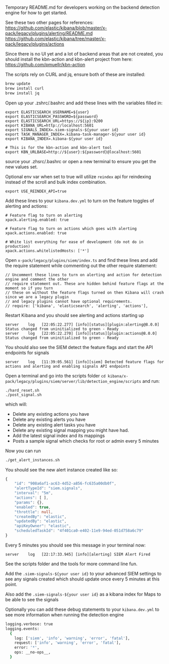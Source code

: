 Temporary README.md for developers working on the backend detection engine
for how to get started.

See these two other pages for references:
https://github.com/elastic/kibana/blob/master/x-pack/legacy/plugins/alerting/README.md
https://github.com/elastic/kibana/tree/master/x-pack/legacy/plugins/actions

Since there is no UI yet and a lot of backend areas that are not created, you
should install the kbn-action and kbn-alert project from here:
https://github.com/pmuellr/kbn-action

The scripts rely on CURL and jq, ensure both of these are installed:

```sh
brew update
brew install curl
brew install jq
```

Open up your .zshrc/.bashrc and add these lines with the variables filled in:

```
export ELASTICSEARCH_USERNAME=${user}
export ELASTICSEARCH_PASSWORD=${password}
export ELASTICSEARCH_URL=https://${ip}:9200
export KIBANA_URL=http://localhost:5601
export SIGNALS_INDEX=.siem-signals-${your user id}
export TASK_MANAGER_INDEX=.kibana-task-manager-${your user id}
export KIBANA_INDEX=.kibana-${your user id}

# This is for the kbn-action and kbn-alert tool
export KBN_URLBASE=http://${user}:${password}@localhost:5601
```

source your .zhsrc/.bashrc or open a new terminal to ensure you get the new values set.

Optional env var when set to true will utilize `reindex` api for reindexing
instead of the scroll and bulk index combination.

```
export USE_REINDEX_API=true
```

Add these lines to your `kibana.dev.yml` to turn on the feature toggles of alerting and actions:

```
# Feature flag to turn on alerting
xpack.alerting.enabled: true

# Feature flag to turn on actions which goes with alerting
xpack.actions.enabled: true

# White list everything for ease of development (do not do in production)
xpack.actions.whitelistedHosts: ['*']
```

Open `x-pack/legacy/plugins/siem/index.ts` and find these lines and add the require statement
while commenting out the other require statement:

```
// Uncomment these lines to turn on alerting and action for detection engine and comment the other
// require statement out. These are hidden behind feature flags at the moment so if you turn
// these on without the feature flags turned on then Kibana will crash since we are a legacy plugin
// and legacy plugins cannot have optional requirements.
// require: ['kibana', 'elasticsearch', 'alerting', 'actions'],
```

Restart Kibana and you should see alerting and actions starting up

```
server    log   [22:05:22.277] [info][status][plugin:alerting@8.0.0] Status changed from uninitialized to green - Ready
server    log   [22:05:22.270] [info][status][plugin:actions@8.0.0] Status changed from uninitialized to green - Ready
```

You should also see the SIEM detect the feature flags and start the API endpoints for signals

```
server    log   [11:39:05.561] [info][siem] Detected feature flags for actions and alerting and enabling signals API endpoints
```

Open a terminal and go into the scripts folder `cd kibana/x-pack/legacy/plugins/siem/server/lib/detection_engine/scripts` and run:

```
./hard_reset.sh
./post_signal.sh
```

which will:

- Delete any existing actions you have
- Delete any existing alerts you have
- Delete any existing alert tasks you have
- Delete any existing signal mapping you might have had.
- Add the latest signal index and its mappings
- Posts a sample signal which checks for root or admin every 5 minutes

Now you can run

```sh
./get_alert_instances.sh
```

You should see the new alert instance created like so:

```ts
{
    "id": "908a6af1-ac63-4d52-a856-fc635a00db0f",
    "alertTypeId": "siem.signals",
    "interval": "5m",
    "actions": [ ],
    "params": {},
    "enabled": true,
    "throttle": null,
    "createdBy": "elastic",
    "updatedBy": "elastic",
    "apiKeyOwner": "elastic",
    "scheduledTaskId": "4f401ca0-e402-11e9-94ed-051d758a6c79"
}
```

Every 5 minutes you should see this message in your terminal now:

```
server    log   [22:17:33.945] [info][alerting] SIEM Alert Fired
```

See the scripts folder and the tools for more command line fun.

Add the `.siem-signals-${your user id}` to your advanced SIEM settings to see any signals
created which should update once every 5 minutes at this point.

Also add the `.siem-signals-${your user id}` as a kibana index for Maps to be able to see the
signals

Optionally you can add these debug statements to your `kibana.dev.yml` to see more information when running the detection
engine

```sh
logging.verbose: true
logging.events:
  {
    log: ['siem', 'info', 'warning', 'error', 'fatal'],
    request: ['info', 'warning', 'error', 'fatal'],
    error: '*',
    ops: __no-ops__,
  }
```
